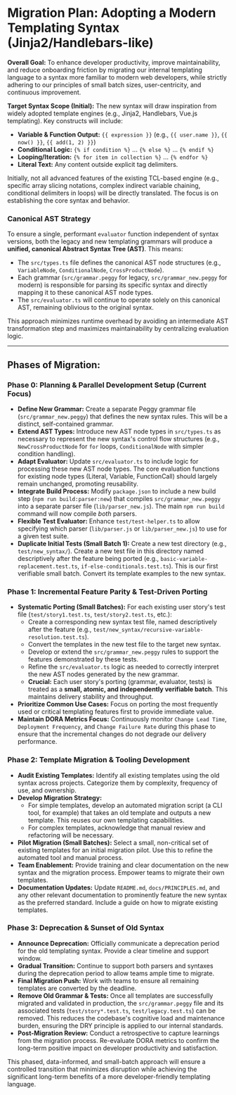 # Migration Plan: Adopting a Modern Templating Syntax (Jinja2/Handlebars-like)

**Overall Goal:** To enhance developer productivity, improve maintainability, and reduce onboarding friction by migrating our internal templating language to a syntax more familiar to modern web developers, while strictly adhering to our principles of small batch sizes, user-centricity, and continuous improvement.

**Target Syntax Scope (Initial):**
The new syntax will draw inspiration from widely adopted template engines (e.g., Jinja2, Handlebars, Vue.js templating). Key constructs will include:

* **Variable & Function Output:** `{{ expression }}` (e.g., `{{ user.name }}`, `{{ now() }}`, `{{ add(1, 2) }}`)
* **Conditional Logic:** `{% if condition %}` ... `{% else %}` ... `{% endif %}`
* **Looping/Iteration:** `{% for item in collection %}` ... `{% endfor %}`
* **Literal Text:** Any content outside explicit tag delimiters.

Initially, not all advanced features of the existing TCL-based engine (e.g., specific array slicing notations, complex indirect variable chaining, conditional delimiters in loops) will be directly translated. The focus is on establishing the core syntax and behavior.

### Canonical AST Strategy

To ensure a single, performant `evaluator` function independent of syntax versions, both the legacy and new templating grammars will produce a **unified, canonical Abstract Syntax Tree (AST)**. This means:

* The `src/types.ts` file defines the canonical AST node structures (e.g., `VariableNode`, `ConditionalNode`, `CrossProductNode`).
* Each grammar (`src/grammar.peggy` for legacy, `src/grammar_new.peggy` for modern) is responsible for parsing its specific syntax and directly mapping it to these canonical AST node types.
* The `src/evaluator.ts` will continue to operate solely on this canonical AST, remaining oblivious to the original syntax.

This approach minimizes runtime overhead by avoiding an intermediate AST transformation step and maximizes maintainability by centralizing evaluation logic.

---

## **Phases of Migration:**

### **Phase 0: Planning & Parallel Development Setup (Current Focus)**

* **Define New Grammar:** Create a separate Peggy grammar file (`src/grammar_new.peggy`) that defines the new syntax rules. This will be a distinct, self-contained grammar.
* **Extend AST Types:** Introduce new AST node types in `src/types.ts` as necessary to represent the new syntax's control flow structures (e.g., `NewCrossProductNode` for `for` loops, `ConditionalNode` with simpler condition handling).
* **Adapt Evaluator:** Update `src/evaluator.ts` to include logic for processing these new AST node types. The core evaluation functions for existing node types (Literal, Variable, FunctionCall) should largely remain unchanged, promoting reusability.
* **Integrate Build Process:** Modify `package.json` to include a new build step (`npm run build:parser:new`) that compiles `src/grammar_new.peggy` into a separate parser file (`lib/parser_new.js`). The main `npm run build` command will now compile *both* parsers.
* **Flexible Test Evaluator:** Enhance `test/test-helper.ts` to allow specifying which parser (`lib/parser.js` or `lib/parser_new.js`) to use for a given test suite.
* **Duplicate Initial Tests (Small Batch 1):** Create a new test directory (e.g., `test/new_syntax/`). Create a new test file in this directory named descriptively after the feature being ported (e.g., `basic-variable-replacement.test.ts`, `if-else-conditionals.test.ts`). This is our first verifiable small batch. Convert its template examples to the new syntax.

### **Phase 1: Incremental Feature Parity & Test-Driven Porting**

* **Systematic Porting (Small Batches):** For each existing user story's test file (`test/story1.test.ts`, `test/story2.test.ts`, etc.):
  * Create a corresponding new syntax test file, named descriptively after the feature (e.g., `test/new_syntax/recursive-variable-resolution.test.ts`).
  * Convert the templates in the new test file to the target new syntax.
  * Develop or extend the `src/grammar_new.peggy` rules to support the features demonstrated by these tests.
  * Refine the `src/evaluator.ts` logic as needed to correctly interpret the new AST nodes generated by the new grammar.
  * **Crucial:** Each user story's porting (grammar, evaluator, tests) is treated as a **small, atomic, and independently verifiable batch**. This maintains delivery stability and throughput.
* **Prioritize Common Use Cases:** Focus on porting the most frequently used or critical templating features first to provide immediate value.
* **Maintain DORA Metrics Focus:** Continuously monitor `Change Lead Time`, `Deployment Frequency`, and `Change Failure Rate` during this phase to ensure that the incremental changes do not degrade our delivery performance.

### **Phase 2: Template Migration & Tooling Development**

* **Audit Existing Templates:** Identify all existing templates using the old syntax across projects. Categorize them by complexity, frequency of use, and ownership.
* **Develop Migration Strategy:**
  * For simple templates, develop an automated migration script (a CLI tool, for example) that takes an old template and outputs a new template. This reuses our own templating capabilities.
  * For complex templates, acknowledge that manual review and refactoring will be necessary.
* **Pilot Migration (Small Batches):** Select a small, non-critical set of existing templates for an initial migration pilot. Use this to refine the automated tool and manual process.
* **Team Enablement:** Provide training and clear documentation on the new syntax and the migration process. Empower teams to migrate their own templates.
* **Documentation Updates:** Update `README.md`, `docs/PRINCIPLES.md`, and any other relevant documentation to prominently feature the new syntax as the preferred standard. Include a guide on how to migrate existing templates.

### **Phase 3: Deprecation & Sunset of Old Syntax**

* **Announce Deprecation:** Officially communicate a deprecation period for the old templating syntax. Provide a clear timeline and support window.
* **Gradual Transition:** Continue to support both parsers and syntaxes during the deprecation period to allow teams ample time to migrate.
* **Final Migration Push:** Work with teams to ensure all remaining templates are converted by the deadline.
* **Remove Old Grammar & Tests:** Once all templates are successfully migrated and validated in production, the `src/grammar.peggy` file and its associated tests (`test/story*.test.ts`, `test/legacy.test.ts`) can be removed. This reduces the codebase's cognitive load and maintenance burden, ensuring the DRY principle is applied to our internal standards.
* **Post-Migration Review:** Conduct a retrospective to capture learnings from the migration process. Re-evaluate DORA metrics to confirm the long-term positive impact on developer productivity and satisfaction.

This phased, data-informed, and small-batch approach will ensure a controlled transition that minimizes disruption while achieving the significant long-term benefits of a more developer-friendly templating language.
